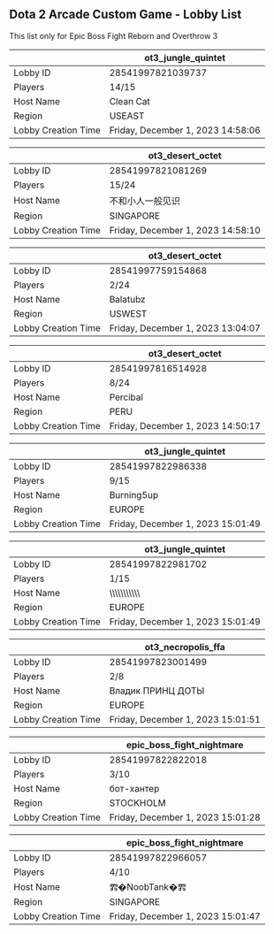 ## Dota 2 Arcade Custom Game - Lobby List

This list only for Epic Boss Fight Reborn and Overthrow 3

|  | ot3_jungle_quintet |
| ------ | ------ |
| Lobby ID | 28541997821039737 |
| Players | 14/15 |
| Host Name | Clean Cat |
| Region | USEAST |
| Lobby Creation Time | Friday, December 1, 2023 14:58:06 |


|  | ot3_desert_octet |
| ------ | ------ |
| Lobby ID | 28541997821081269 |
| Players | 15/24 |
| Host Name | 不和小人一般见识 |
| Region | SINGAPORE |
| Lobby Creation Time | Friday, December 1, 2023 14:58:10 |


|  | ot3_desert_octet |
| ------ | ------ |
| Lobby ID | 28541997759154868 |
| Players | 2/24 |
| Host Name | Balatubz |
| Region | USWEST |
| Lobby Creation Time | Friday, December 1, 2023 13:04:07 |


|  | ot3_desert_octet |
| ------ | ------ |
| Lobby ID | 28541997816514928 |
| Players | 8/24 |
| Host Name | Percibal |
| Region | PERU |
| Lobby Creation Time | Friday, December 1, 2023 14:50:17 |


|  | ot3_jungle_quintet |
| ------ | ------ |
| Lobby ID | 28541997822986338 |
| Players | 9/15 |
| Host Name | Burning5up |
| Region | EUROPE |
| Lobby Creation Time | Friday, December 1, 2023 15:01:49 |


|  | ot3_jungle_quintet |
| ------ | ------ |
| Lobby ID | 28541997822981702 |
| Players | 1/15 |
| Host Name | \\\\\\\\\\\\\\\\\\\\\ |
| Region | EUROPE |
| Lobby Creation Time | Friday, December 1, 2023 15:01:49 |


|  | ot3_necropolis_ffa |
| ------ | ------ |
| Lobby ID | 28541997823001499 |
| Players | 2/8 |
| Host Name | Владик ПРИНЦ ДОТЫ |
| Region | EUROPE |
| Lobby Creation Time | Friday, December 1, 2023 15:01:51 |


|  | epic_boss_fight_nightmare |
| ------ | ------ |
| Lobby ID | 28541997822822018 |
| Players | 3/10 |
| Host Name | бот-хантер |
| Region | STOCKHOLM |
| Lobby Creation Time | Friday, December 1, 2023 15:01:28 |


|  | epic_boss_fight_nightmare |
| ------ | ------ |
| Lobby ID | 28541997822966057 |
| Players | 4/10 |
| Host Name | Ⰿ�NoobTank�Ⰿ |
| Region | SINGAPORE |
| Lobby Creation Time | Friday, December 1, 2023 15:01:47 |


